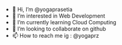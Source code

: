 - 👋 Hi, I’m @yogaprasetia
- 👀 I’m interested in Web Development
- 🌱 I’m currently learning Cloud Computing
- 💞️ I’m looking to collaborate on github
- 📫 How to reach me ig : @yogaprz

<!---
yogaprasetia/yogaprasetia is a ✨ special ✨ repository because its `README.md` (this file) appears on your GitHub profile.
You can click the Preview link to take a look at your changes.
--->
